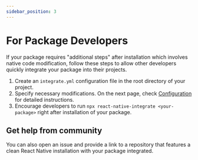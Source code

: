 ```yaml
---
sidebar_position: 3
---
```

# For Package Developers

If your package requires "additional steps" after installation which involves native code modification, follow these steps to allow other developers quickly integrate your package into their projects.

1. Create an `integrate.yml` configuration file in the root directory of your project.
2. Specify necessary modifications. On the next page, check [Configuration](configuration) for detailed instructions.
3. Encourage developers to run `npx react-native-integrate <your-package>` right after installation of your package.

## Get help from community

You can also open an issue and provide a link to a repository that features a clean React Native installation with your package integrated.
